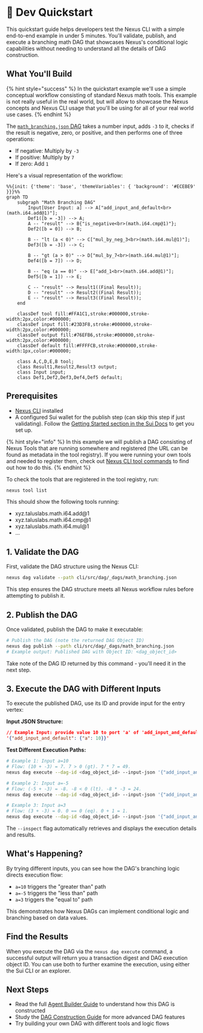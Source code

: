 # 💨 Dev Quickstart

This quickstart guide helps developers test the Nexus CLI with a simple end-to-end example in under 5 minutes. You'll validate, publish, and execute a branching math DAG that showcases Nexus's conditional logic capabilities without needing to understand all the details of DAG construction.

## What You'll Build

{% hint style="success" %}
In the quickstart example we'll use a simple conceptual workflow consisting of standard Nexus math tools. This example is not really useful in the real world, but will allow to showcase the Nexus concepts and Nexus CLI usage that you'll be using for all of your real world use cases.
{% endhint %}

The [`math_branching.json` DAG](../../cli/src/dag/_dags/math_branching.json) takes a number input, adds `-3` to it, checks if the result is negative, zero, or positive, and then performs one of three operations:

* If negative: Multiply by `-3`
* If positive: Multiply by `7`
* If zero: Add `1`

Here's a visual representation of the workflow:

```mermaid
%%{init: {'theme': 'base', 'themeVariables': { 'background': '#ECEBE9' }}}%%
graph TD
    subgraph "Math Branching DAG"
        Input[User Input: a] --> A["add_input_and_default<br>(math.i64.add@1)"];
        Def1([b = -3]) --> A;
        A -- "result" --> B{"is_negative<br>(math.i64.cmp@1)"};
        Def2([b = 0]) --> B;
        
        B -- "lt (a < 0)" --> C["mul_by_neg_3<br>(math.i64.mul@1)"];
        Def3([b = -3]) --> C;
        
        B -- "gt (a > 0)" --> D["mul_by_7<br>(math.i64.mul@1)"];
        Def4([b = 7]) --> D;
        
        B -- "eq (a == 0)" --> E["add_1<br>(math.i64.add@1)"];
        Def5([b = 1]) --> E;
        
        C -- "result" --> Result1((Final Result));
        D -- "result" --> Result2((Final Result));
        E -- "result" --> Result3((Final Result));
    end

    classDef tool fill:#FFA1C1,stroke:#000000,stroke-width:2px,color:#000000;
    classDef input fill:#23D3F8,stroke:#000000,stroke-width:2px,color:#000000;
    classDef output fill:#76EFB6,stroke:#000000,stroke-width:2px,color:#000000;
    classDef default fill:#FFFFCB,stroke:#000000,stroke-width:1px,color:#000000;
    
    class A,C,D,E,B tool;
    class Result1,Result2,Result3 output;
    class Input input;
    class Def1,Def2,Def3,Def4,Def5 default;
```

## Prerequisites

* [Nexus CLI](../../CLI.md) installed
* A configured Sui wallet for the publish step (can skip this step if just validating). Follow the [Getting Started section in the Sui Docs](https://docs.sui.io/guides/developer/getting-started) to get you set up.

{% hint style="info" %}
In this example we will publish a DAG consisting of Nexus Tools that are running somewhere and registered (the URL can be found as metadata in the tool registry). If you were running your own tools and needed to register them, check out [Nexus CLI tool commands](../CLI.md#nexus-tool) to find out how to do this.
{% endhint %}

To check the tools that are registered in the tool registry, run:

```bash
nexus tool list
```

This should show the following tools running:

* xyz.taluslabs.math.i64.add@1
* xyz.taluslabs.math.i64.cmp@1
* xyz.taluslabs.math.i64.mul@1
* ...

## 1. Validate the DAG

First, validate the DAG structure using the Nexus CLI:

```bash
nexus dag validate --path cli/src/dag/_dags/math_branching.json
```

This step ensures the DAG structure meets all Nexus workflow rules before attempting to publish it.

## 2. Publish the DAG

Once validated, publish the DAG to make it executable:

```bash
# Publish the DAG (note the returned DAG Object ID)
nexus dag publish --path cli/src/dag/_dags/math_branching.json
# Example output: Published DAG with Object ID: <dag_object_id>
```

Take note of the DAG ID returned by this command - you'll need it in the next step.

## 3. Execute the DAG with Different Inputs

To execute the published DAG, use its ID and provide input for the entry vertex:

**Input JSON Structure:**
```json
// Example Input: provide value 10 to port 'a' of 'add_input_and_default'
'{"add_input_and_default": {"a": 10}}'
```

**Test Different Execution Paths:**

```bash
# Example 1: Input a=10
# Flow: (10 + -3) = 7. 7 > 0 (gt). 7 * 7 = 49.
nexus dag execute --dag-id <dag_object_id> --input-json '{"add_input_and_default": {"a": 10}}' --inspect

# Example 2: Input a=-5
# Flow: (-5 + -3) = -8. -8 < 0 (lt). -8 * -3 = 24.
nexus dag execute --dag-id <dag_object_id> --input-json '{"add_input_and_default": {"a": -5}}' --inspect

# Example 3: Input a=3
# Flow: (3 + -3) = 0. 0 == 0 (eq). 0 + 1 = 1.
nexus dag execute --dag-id <dag_object_id> --input-json '{"add_input_and_default": {"a": 3}}' --inspect
```

The `--inspect` flag automatically retrieves and displays the execution details and results.

## What's Happening?

By trying different inputs, you can see how the DAG's branching logic directs execution flow:

* `a=10` triggers the "greater than" path
* `a=-5` triggers the "less than" path
* `a=3` triggers the "equal to" path

This demonstrates how Nexus DAGs can implement conditional logic and branching based on data values.

## Find the Results

When you execute the DAG via the `nexus dag execute` command, a successful output will return you a transaction digest and DAG execution object ID. You can use both to further examine the execution, using either the Sui CLI or an explorer.

## Next Steps

* Read the full [Agent Builder Guide](agent-builder-guide.md) to understand how this DAG is constructed
* Study the [DAG Construction Guide](dag-construction.md) for more advanced DAG features
* Try building your own DAG with different tools and logic flows
